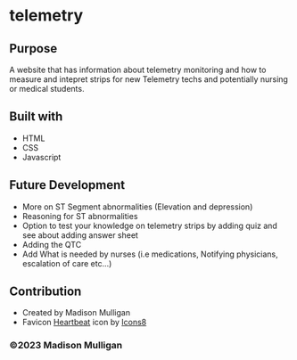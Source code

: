 # telemetry

## Purpose
A website that has information about telemetry monitoring and how to measure and intepret strips for new Telemetry techs and potentially nursing or medical students.

## Built with
* HTML
* CSS
* Javascript

## Future Development
* More on ST Segment abnormalities (Elevation and depression)
* Reasoning for ST abnormalities
* Option to test your knowledge on telemetry strips by adding quiz and see about adding answer sheet
* Adding the QTC 
* Add What is needed by nurses (i.e medications, Notifying physicians, escalation of care etc...)

## Contribution
* Created by Madison Mulligan
* Favicon <a target="_blank" href="https://icons8.com/icon/35588/heart-with-pulse">Heartbeat</a> icon by <a target="_blank" href="https://icons8.com">Icons8</a>

### ©️2023 Madison Mulligan
